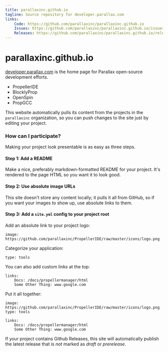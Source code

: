 ```yaml
---
title: parallaxinc.github.io
tagline: Source repository for developer.parallax.com
links:
    Code: https://github.com/parallaxinc/parallaxinc.github.io
    Issues: https://github.com/parallaxinc/parallaxinc.github.io/issues
    Releases: https://github.com/parallaxinc/parallaxinc.github.io/releases
---
```

# parallaxinc.github.io

[developer.parallax.com](http://developer.parallax.com) is the home page for Parallax open-source development efforts.

- PropellerIDE
- BlocklyProp
- OpenSpin
- PropGCC

This website automatically pulls its content from the projects in the `parallaxinc` organization, so you can push changes to the site just by editing your project.

### How can I participate?

Making your project look presentable is as easy as three steps.

#### Step 1: Add a README

Make a nice, preferably markdown-formatted README for your project. It's rendered to the page HTML so you want it to look good.

#### Step 2: Use absolute image URLs

This site doesn't store any content locally; it pulls it all from GitHub, so if you want your images to show up, use absolute links to them.

#### Step 3: Add a `site.yml` config to your project root

Add an absolute link to your project logo:

    image: https://github.com/parallaxinc/PropellerIDE/raw/master/icons/logo.png
    
Categorize your application:

    type: tools

You can also add custom links at the top:

    links:
        Docs: /docs/propellermanager/html
        Some Other Thing: www.google.com
        
Put it all together:

    image: https://github.com/parallaxinc/PropellerIDE/raw/master/icons/logo.png
    type: tools

    links:
        Docs: /docs/propellermanager/html
        Some Other Thing: www.google.com

If your project contains Github Releases, this site will automatically publish the latest release that is *not* marked as *draft* or *prerelease*.

